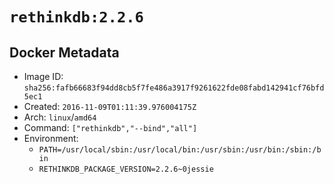 # `rethinkdb:2.2.6`

## Docker Metadata

- Image ID: `sha256:fafb66683f94dd8cb5f7fe486a3917f9261622fde08fabd142941cf76bfd5ec1`
- Created: `2016-11-09T01:11:39.976004175Z`
- Arch: `linux`/`amd64`
- Command: `["rethinkdb","--bind","all"]`
- Environment:
  - `PATH=/usr/local/sbin:/usr/local/bin:/usr/sbin:/usr/bin:/sbin:/bin`
  - `RETHINKDB_PACKAGE_VERSION=2.2.6~0jessie`

